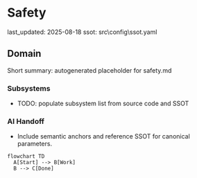 # Safety
last_updated: 2025-08-18
ssot: src\config\ssot.yaml

## Domain
Short summary: autogenerated placeholder for safety.md

### Subsystems
- TODO: populate subsystem list from source code and SSOT

### AI Handoff
- Include semantic anchors and reference SSOT for canonical parameters.

```mermaid
flowchart TD
  A[Start] --> B[Work]
  B --> C[Done]
```
